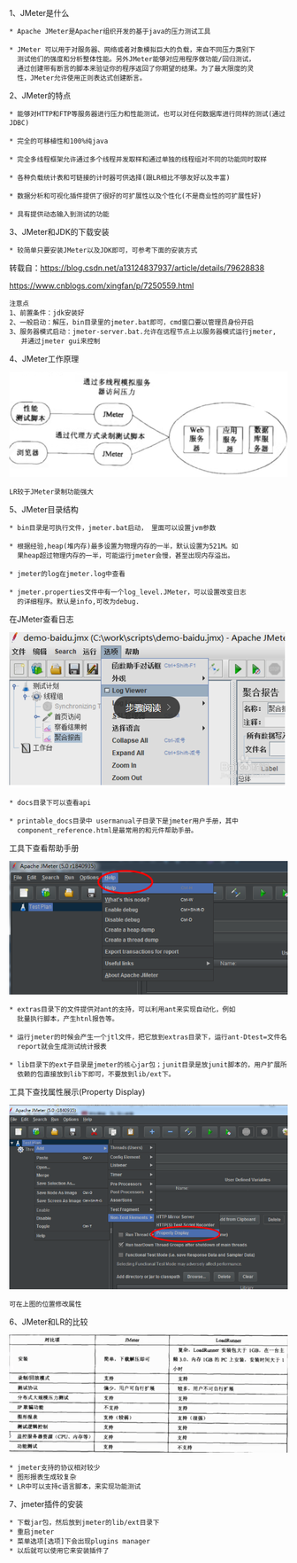 1、JMeter是什么

    * Apache JMeter是Apacher组织开发的基于java的压力测试工具
    
    * JMeter 可以用于对服务器、网络或者对象模拟巨大的负载，来自不同压力类别下
      测试他们的强度和分析整体性能。另外JMeter能够对应用程序做功能/回归测试，
      通过创建带有断言的脚本来验证你的程序返回了你期望的结果。为了最大限度的灵
      性，JMeter允许使用正则表达式创建断言。
      
2、JMeter的特点

    * 能够对HTTP和FTP等服务器进行压力和性能测试，也可以对任何数据库进行同样的测试(通过JDBC)
    
    * 完全的可移植性和100%纯java
    
    * 完全多线程框架允许通过多个线程并发取样和通过单独的线程组对不同的功能同时取样    
    
    * 各种负载统计表和可链接的计时器可供选择(跟LR相比不够友好以及丰富)
    
    * 数据分析和可视化插件提供了很好的可扩展性以及个性化(不是商业性的可扩展性好)
    
    * 具有提供动态输入到测试的功能
    
3、JMeter和JDK的下载安装

    * 较简单只要安装JMeter以及JDK即可，可参考下面的安装方式
    
转载自：https://blog.csdn.net/a13124837937/article/details/79628838  

https://www.cnblogs.com/xingfan/p/7250559.html  

    注意点
    1、前置条件：jdk安装好
    2、一般启动：解压，bin目录里的jmeter.bat即可，cmd窗口要以管理员身份开启
    3、服务器模式启动：jmeter-server.bat.允许在远程节点上以服务器模式运行jmeter,
       并通过jmeter gui来控制
       
4、JMeter工作原理

![jmeter](../picture/jmeter.png)

    LR较于JMeter录制功能强大
    
5、JMeter目录结构

    * bin目录是可执行文件，jmeter.bat启动， 里面可以设置jvm参数
    
    * 根据经验,heap(堆内存)最多设置为物理内存的一半，默认设置为521M。如
      果heap超过物理内存的一半，可能运行jmeter会慢，甚至出现内存溢出。
      
    * jmeter的log在jmeter.log中查看
    
    * jmeter.properties文件中有一个log_level.JMeter，可以设置改变日志
      的详细程序。默认是info,可改为debug.
      
在JMeter查看日志

![jmeter](../picture/jmeter1.png)

    * docs目录下可以查看api
    
    * printable_docs目录中 usermanual子目录下是jmeter用户手册，其中
      component_reference.html是最常用的和元件帮助手册。
      
工具下查看帮助手册

![jmeter](../picture/jmeter2.png)

    * extras目录下的文件提供对ant的支持，可以利用ant来实现自动化，例如
      批量执行脚本，产生htnl报告等。
      
    * 运行jmeter的时候会产生一个jtl文件，把它放到extras目录下，运行ant-Dtest=文件名
      report就会生成测试统计报表
      
    * lib目录下的ext子目录是jmeter的核心jar包；junit目录是放junit脚本的，用户扩展所
      依赖的包直接放到lib下即可，不要放到lib/ext下。
      
工具下查找属性展示(Property Display)

![jmeter](../picture/jmeter3.png)
    
    可在上图的位置修改属性
    
6、JMeter和LR的比较

![jmeter](../picture/jmeter4.png)

    * jmeter支持的协议相对较少
    * 图形报表生成较复杂
    * LR中可以支持c语言脚本，来实现功能测试
    
7、jmeter插件的安装

    * 下载jar包，然后放到jmeter的lib/ext目录下
    * 重启jmeter
    * 菜单选项[选项]下会出现plugins manager
    * 以后就可以使用它来安装插件了     
      
    
